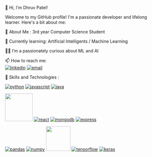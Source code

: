 👋 Hi, I'm Dhruv Patel!

Welcome to my GitHub profile! I'm a passionate developer and lifelong learner. Here's a bit about me:

🔭 About Me : 3rd year Computer Science Student

  🌱 Currently learning: Artificial Intelligents / Machine Learning

  👨‍💻 I’m a passionately curious about ML and AI

  📫 How to reach me:  
  [![linkedin](https://img.icons8.com/?size=30&id=13930&format=png&color=000000)](https://www.linkedin.com/in/dhruv-patel-01960024b)   [![email](https://img.icons8.com/?size=30&id=LPcVDft9Isqt&format=png&color=000000)](https://dhruvrpatel201004@gmail.com)


🚀 Skills and Technologies :
  
  [![python](https://img.icons8.com/?size=40&id=l75OEUJkPAk4&format=png&color=000000)](https://www.python.org/)
  [![javascript](https://img.icons8.com/?size=40&id=108784&format=png&color=000000)](https://www.javascript.com/)
  [![java](https://img.icons8.com/?size=40&id=13679&format=png&color=000000)](https://www.java.com/en/) 

  [<img src="https://flask.palletsprojects.com/en/stable/_images/flask-horizontal.png" hieght="40" width="90">](https://flask.palletsprojects.com/en/stable/)
  [![react](https://img.icons8.com/external-tal-revivo-color-tal-revivo/40/external-react-a-javascript-library-for-building-user-interfaces-logo-color-tal-revivo.png)](https://react.dev/)
  [![mongodb](https://img.icons8.com/?size=40&id=74402&format=png&color=000000)](https://www.mongodb.com/)
  [![express](https://img.icons8.com/?size=40&id=PZQVBAxaueDJ&format=png&color=000000)](https://expressjs.com/)
  
  [![pandas](https://img.icons8.com/?size=40&id=xSkewUSqtErH&format=png&color=000000)](https://pandas.pydata.org/)
  [![numpy](https://img.icons8.com/?size=40&id=aR9CXyMagKIS&format=png&color=000000)](https://numpy.org/)
  [<img src="https://camo.githubusercontent.com/dd749c222d8c2520e9595af51d39578b46e22d5190fe5b2f31c01bc32446321e/68747470733a2f2f75706c6f61642e77696b696d656469612e6f72672f77696b6970656469612f636f6d6d6f6e732f302f30352f5363696b69745f6c6561726e5f6c6f676f5f736d616c6c2e737667" hieght="40" width="80">](https://scikit-learn.org/stable/)
  [![tensorflow](https://img.icons8.com/?size=40&id=n3QRpDA7KZ7P&format=png&color=000000)](https://www.tensorflow.org/)
  [![keras](https://img.icons8.com/?size=40&id=XcSgtbIpgK6W&format=png&color=FF0000)](https://keras.io/)
